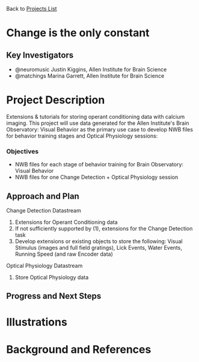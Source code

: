 Back to [Projects List](../../README.md#ProjectsList)

# Change is the only constant

## Key Investigators

- @neuromusic Justin Kiggins, Allen Institute for Brain Science
- @matchings Marina Garrett, Allen Institute for Brain Science

# Project Description

Extensions & tutorials for storing operant conditioning data with calcium imaging. This project will use data generated for the Allen Institute's Brain Observatory: Visual Behavior as the primary use case to develop NWB files for behavior training stages and Optical Physiology sessions:

### Objectives
- NWB files for each stage of behavior training for Brain Observatory: Visual Behavior
- NWB files for one Change Detection + Optical Physiology session

## Approach and Plan

Change Detection Datastream
1. Extensions for Operant Conditioning data
1. If not sufficiently supported by (1), extensions for the Change Detection task
1. Develop extensions or existing objects to store the following: Visual Stimulus (images and full field gratings), Lick Events, Water Events, Running Speed (and raw Encoder data)

Optical Physiology Datastream
1. Store Optical Physiology data

## Progress and Next Steps

# Illustrations



# Background and References
